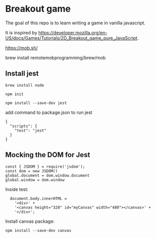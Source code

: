 # Breakout game

The goal of this repo is to learn writing a game in vanilla javascript. 

It is inspired by https://developer.mozilla.org/en-US/docs/Games/Tutorials/2D_Breakout_game_pure_JavaScript.

https://mob.sh/

brew install remotemobprogramming/brew/mob


## Install jest

```
brew install node

npm init

npm install --save-dev jest
```

add command to package.json to run jest


```
{
  "scripts": {
    "test": "jest"
  }
}
```

## Mocking the DOM for Jest

```
const { JSDOM } = require('jsdom');
const dom = new JSDOM()
global.document = dom.window.document
global.window = dom.window
```

Inside test:

```
  document.body.innerHTML =
    '<div>' +
    '<canvas height="320" id="myCanvas" width="480"></canvas>' +
    '</div>';
```

Install canvas package:

```
npm install --save-dev canvas
```